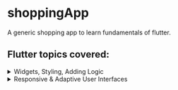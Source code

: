 # shoppingApp

A generic shopping app to learn fundamentals of flutter.

## Flutter topics covered:

<details>
<summary>Widgets, Styling, Adding Logic</summary>

- [x] Container
- [x] Text
- [x] Column & Row
- [x] Styling Container, Text
- [x] RaisedButton, IconButton, FlatButton, Custom Button
- [x] Switch
- [x] Installing and using external packages
- [x] DateFormat
- [x] TextInput
- [x] ListView
- [x] Card
- [x] SingleChildScrollView
- [x] AppBar
- [x] FloatingActionBar
- [x] showModalBottomSheet()
- [x] Theme
- [x] Image
- [x] Stack
- [x] AppBar
- [x] showDatePicker()
</details>

<details>
<summary>Responsive & Adaptive User Interfaces</summary>
  
- [x] MediaQuery
- [x] LayoutBuilder
- [x] Expanded
- [x] Flex
- [x] FittedBox
- [x] WidgetsFlutteBinding
- [x] SystemChrome
- [x] Platform
</details>
